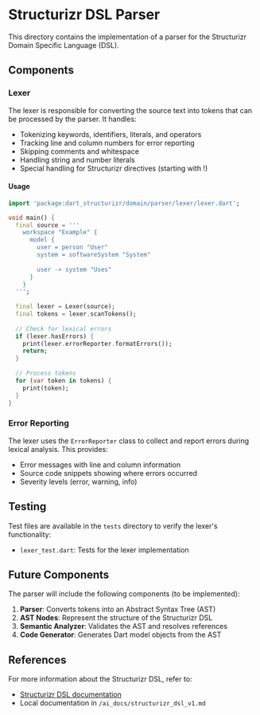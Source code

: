 # Structurizr DSL Parser

This directory contains the implementation of a parser for the Structurizr Domain Specific Language (DSL).

## Components

### Lexer

The lexer is responsible for converting the source text into tokens that can be processed by the parser. It handles:

- Tokenizing keywords, identifiers, literals, and operators
- Tracking line and column numbers for error reporting
- Skipping comments and whitespace
- Handling string and number literals
- Special handling for Structurizr directives (starting with !)

#### Usage

```dart
import 'package:dart_structurizr/domain/parser/lexer/lexer.dart';

void main() {
  final source = '''
    workspace "Example" {
      model {
        user = person "User"
        system = softwareSystem "System"
        
        user -> system "Uses"
      }
    }
  ''';
  
  final lexer = Lexer(source);
  final tokens = lexer.scanTokens();
  
  // Check for lexical errors
  if (lexer.hasErrors) {
    print(lexer.errorReporter.formatErrors());
    return;
  }
  
  // Process tokens
  for (var token in tokens) {
    print(token);
  }
}
```

### Error Reporting

The lexer uses the `ErrorReporter` class to collect and report errors during lexical analysis. This provides:

- Error messages with line and column information
- Source code snippets showing where errors occurred
- Severity levels (error, warning, info)

## Testing

Test files are available in the `tests` directory to verify the lexer's functionality:

- `lexer_test.dart`: Tests for the lexer implementation

## Future Components

The parser will include the following components (to be implemented):

1. **Parser**: Converts tokens into an Abstract Syntax Tree (AST)
2. **AST Nodes**: Represent the structure of the Structurizr DSL
3. **Semantic Analyzer**: Validates the AST and resolves references
4. **Code Generator**: Generates Dart model objects from the AST

## References

For more information about the Structurizr DSL, refer to:

- [Structurizr DSL documentation](https://structurizr.com/dsl)
- Local documentation in `/ai_docs/structurizr_dsl_v1.md`